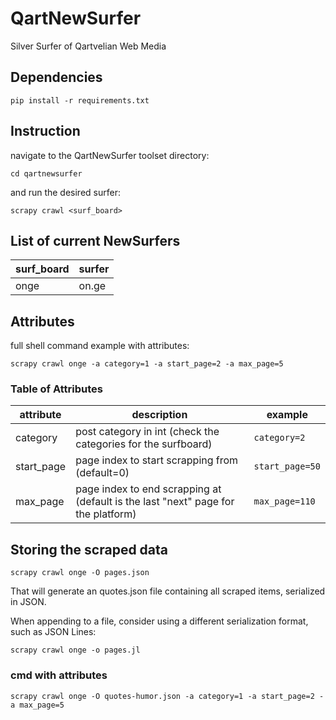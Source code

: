 # QartNewSurfer
Silver Surfer of Qartvelian Web Media

## Dependencies

```shell script
pip install -r requirements.txt
```

## Instruction
navigate to the QartNewSurfer toolset directory:
 ```shell script
cd qartnewsurfer
```

and run the desired surfer:
 ```shell script
scrapy crawl <surf_board>
```

## List of current NewSurfers

surf_board | surfer
--- | ---
onge | on.ge 

## Attributes
full shell command example with attributes:

```shell script
scrapy crawl onge -a category=1 -a start_page=2 -a max_page=5
```

### Table of Attributes
attribute | description | example
--- | --- | ---
category | post category in int (check the categories for the surfboard)| `category=2`
start_page | page index to start scrapping from (default=0)| `start_page=50`
max_page | page index to end scrapping at (default is the last "next" page for the platform) | `max_page=110`

## Storing the scraped data
```shell script
scrapy crawl onge -O pages.json
```
That will generate an quotes.json file containing all scraped items, serialized in JSON.

When appending to a file, consider using a different serialization format, such as JSON Lines:
```shell script
scrapy crawl onge -o pages.jl
```
### cmd with attributes

```shell script
scrapy crawl onge -O quotes-humor.json -a category=1 -a start_page=2 -a max_page=5
```
